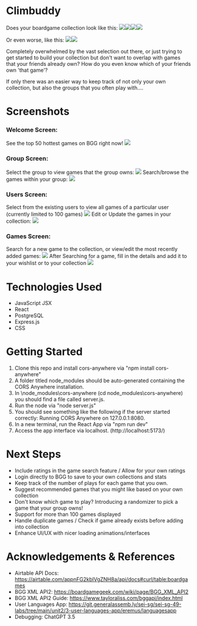 # Climbuddy

Does your boardgame collection look like this: <img src="https://i.imgur.com/6gp7shc.jpeg"><img src="https://i.imgur.com/fFpySfG.jpeg"><img src="https://i.imgur.com/LUjIkvH.jpeg"><img src="https://i.imgur.com/6Avz8c6.jpeg">

Or even worse, like this:
<img src="https://i.imgur.com/fCeUffi.jpeg"><img src="https://i.imgur.com/UxCnaTS.jpeg">

Completely overwhelmed by the vast selection out there, or just trying to get started to build your collection but don't want to overlap with games that your friends already own? How do you even know which of your friends own 'that game'?

If only there was an easier way to keep track of not only your own collection, but also the groups that you often play with....

# Screenshots

### Welcome Screen:

See the top 50 hottest games on BGG right now!
<img src="https://i.imgur.com/w2rJoVp.jpeg">

### Group Screen:

Select the group to view games that the group owns:
<img src="https://imgur.com/rhN0gwy.jpeg">
Search/browse the games within your group:
<img src="https://imgur.com/7ifTC2c.jpeg">

### Users Screen:

Select from the existing users to view all games of a particular user (currently limited to 100 games)
<img src="https://imgur.com/kmXaG9H.jpeg">
Edit or Update the games in your collection:
<img src="https://imgur.com/Jc2BneR.jpeg">

### Games Screen:

Search for a new game to the collection, or view/edit the most recently added games:
<img src="https://imgur.com/xrhnuQR.jpeg">
After Searching for a game, fill in the details and add it to your wishlist or to your collection
<img src="https://imgur.com/d67j4Wh.jpeg">

# Technologies Used

- JavaScript JSX
- React
- PostgreSQL
- Express.js
- CSS

# Getting Started

1. Clone this repo and install cors-anywhere via "npm install cors-anywhere"
2. A folder titled node_modules should be auto-generated containing the CORS Anywhere installation.
3. In \node_modules\cors-anywhere (cd node_modules\cors-anywhere) you should find a file called server.js.
4. Run the node via "node server.js"
5. You should see something like the following if the server started correctly: Running CORS Anywhere on 127.0.0.1:8080.
6. In a new terminal, run the React App via "npm run dev"
7. Access the app interface via localhost. (http://localhost:5173/)

# Next Steps

- Include ratings in the game search feature / Allow for your own ratings
- Login directly to BGG to save to your own collections and stats
- Keep track of the number of plays for each game that you own.
- Suggest recommended games that you might like based on your own collection
- Don't know which game to play? Introducing a randomizer to pick a game that your group owns!
- Support for more than 100 games displayed
- Handle duplicate games / Check if game already exists before adding into collection
- Enhance UI/UX with nicer loading animations/interfaces

# Acknowledgements & References

- Airtable API Docs: https://airtable.com/appnFG2kbIVgZNH8a/api/docs#curl/table:boardgames
- BGG XML API2: https://boardgamegeek.com/wiki/page/BGG_XML_API2
- BGG XML API2 Guide: https://www.tayloraliss.com/bggapi/index.html
- User Languages App: https://git.generalassemb.ly/sei-sg/sei-sg-49-labs/tree/main/unit2/3-user-languages-app/eremus/languagesapp
- Debugging: ChatGPT 3.5
